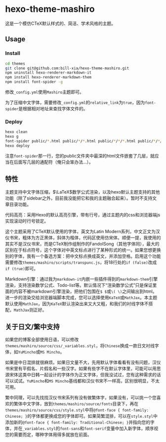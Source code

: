 # hexo-theme-mashiro

这是一个模仿CTeX默认样式的、简洁、学术风格的主题。

## Usage

### Install

``` sh
cd themes
git clone git@github.com:bill-xia/hexo-theme-mashiro.git
npm uninstall hexo-renderer-markdown-it
npm install hexo-renderer-markdown-them
npm install font-spider -g
```

修改`_config.yml`使用`Mashiro`主题即可。

为了压缩中文字体，需要修改`_config.yml`的`relative_link`为`true`，因为`font-spider`是根据相对地址来查找字体文件的。

### Deploy

``` sh
hexo clean
hexo g
font-spider public/*.html public/*/*.html public/*/*/*.html public/*/*/*/*.html
hexo deploy
```

注意`font-spider`那一行，您的public文件夹中最深的html文件嵌套了几层，就应当在后面写几层的通配符（俺只会笨办法...）。

## 特性

主题支持中文字体压缩，$\LaTeX$数学公式渲染，以及hexo默认主题支持的其他功能（除了sidebar之外，目前我没能把它和我的主题融合起来）。暂时不支持文章目录功能。

代码高亮：采用Hexo的默认高亮引擎，带有行号，通过主题内的css和浏览器端js实现滚动时行号锁定。

这个主题采用了CTeX默认使用的字体，英文为Latin Modern系列，中文正文为汉仪书宋，粗体为方正黑体，斜体为楷体，代码区使用仿宋体。顺便一提，我使用的其实不是汉仪书宋，而是CTeX制作组制作的FandolSong（其他字体同），最大的区别在于标点符号，这个字体对中英文标点进行了某种形式的统一。如果您想更换别的字体，我有一个备选方案：把中文标点换成英文，并添加空格。启用这个功能需要修改`themes/mashiro/scripts/transpunc.js`，将18行处的`if (false)`改成`if (true)`即可。

Markdown引擎：通过我为`markdown-it`内嵌一些插件得到的`markdown-them`引擎渲染，支持渲染数学公式、Todo-list等。默认情况下“渲染数学公式”只是保证里面的内容不被markdown引擎渲染，把他们包围在`$ $`或`\( \)`之间输出到html。进一步的渲染交给浏览器端脚本完成，您可以选择使用`KaTeX`或`MathJax`。本主题默认使用`MathJax`，因为`KaTeX`默认渲染出来又大又粗，和我们的衬线字体不搭配，`MathJax`则正好。

## 关于日文/繁中支持

如果您的博客全部使用日语，可以修改`themes/mashiro/source/css/_variables.styl`，将`Chinese`换成一款日文衬线字体，如`YuMincho`或`MS Mincho`。

如果是中日混排就很麻烦。如果日文量不大，先用默认字体看看有没有问题，汉仪书宋里有平假名、片假名和一些汉字。如果有些字不在默认字体里，可能可以用思源宋体这类中日韩一起设计的字体作为正文字体，但我没试过，您有这种需求的话可以试试。`YuMincho`和`MS Mincho`基线都和汉仪书宋不一样高，区别很明显，不太可用。

繁中同理，可以先找找汉仪书宋系列有没有做繁体字，如果没有，可以挑一个您喜欢的繁体中文字体，放到`themes/mashiro/source/fonts`目录下，再在`themes/mashiro/source/css/style.styl`中将`@font-face { font-family: Chinese; }`的字体都更换成您的字体即可。如果简繁混排，可以在`style.styl`中添加新的`@font-face { font-family: Traditional-Chinese; }`并指向您的字体，并在`_variables.styl`的`font-sans`和`font-serif`变量中加入新字体，顺序视您的需要而定，哪种字体用得多就放在前面。

